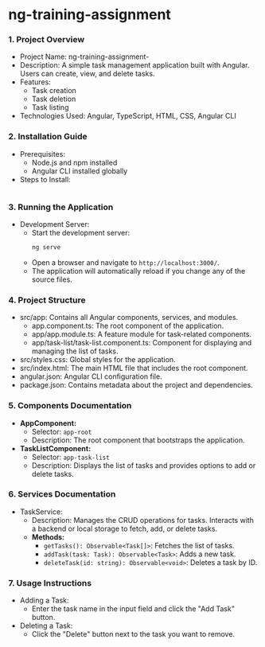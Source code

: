# ng-training-assignment


### 1. Project Overview
   - Project Name: ng-training-assignment-
   - Description: A simple task management application built with Angular. Users can create, view, and delete tasks.
   - Features:
     - Task creation
     - Task deletion
     - Task listing
   - Technologies Used: Angular, TypeScript, HTML, CSS, Angular CLI

### 2. **Installation Guide**
   - Prerequisites:
     - Node.js and npm installed
     - Angular CLI installed globally
   - Steps to Install:
     ```bash
     

### 3. Running the Application
   - Development Server:
     - Start the development server:
       ```bash
       ng serve
       ```
     - Open a browser and navigate to `http://localhost:3000/`.
     - The application will automatically reload if you change any of the source files.
   
### 4. Project Structure
   - src/app: Contains all Angular components, services, and modules.
     - app.component.ts: The root component of the application.
     - app/app.module.ts: A feature module for task-related components.
     - app/task-list/task-list.component.ts: Component for displaying and managing the list of tasks.
   - src/styles.css: Global styles for the application.
   - src/index.html: The main HTML file that includes the root component.
   - angular.json: Angular CLI configuration file.
   - package.json: Contains metadata about the project and dependencies.

### 5. **Components Documentation**
   - **AppComponent:**
     - Selector: `app-root`
     - Description: The root component that bootstraps the application.
   - **TaskListComponent:**
     - Selector: `app-task-list`
     - Description: Displays the list of tasks and provides options to add or delete tasks.

### 6. **Services Documentation**
   - TaskService:
     - Description: Manages the CRUD operations for tasks. Interacts with a backend or local storage to fetch, add, or delete tasks.
     - **Methods:**
       - `getTasks(): Observable<Task[]>`: Fetches the list of tasks.
       - `addTask(task: Task): Observable<Task>`: Adds a new task.
       - `deleteTask(id: string): Observable<void>`: Deletes a task by ID.

### 7. **Usage Instructions**
   - Adding a Task:
     - Enter the task name in the input field and click the "Add Task" button.
   - Deleting a Task:
     - Click the "Delete" button next to the task you want to remove.
  


